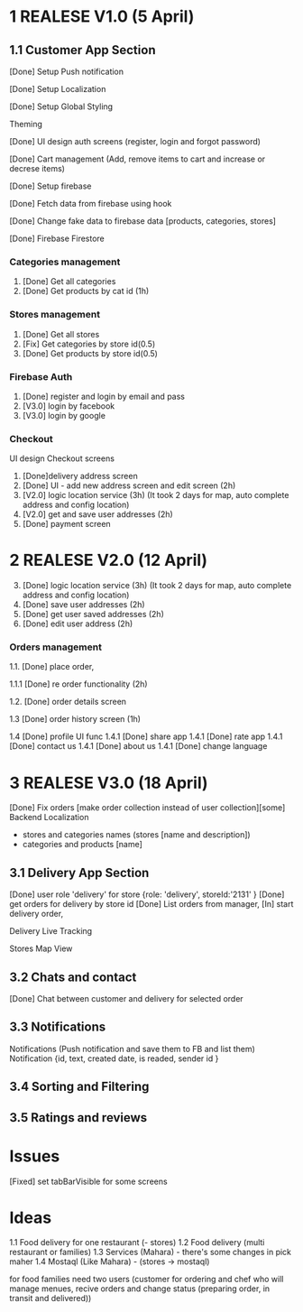 # 1 REALESE V1.0 (5 April)

## 1.1 Customer App Section

[Done] Setup Push notification

[Done] Setup Localization

[Done] Setup Global Styling

Theming

[Done] UI design auth screens (register, login and forgot password)

[Done] Cart management (Add, remove items to cart and increase or decrese items)

[Done] Setup firebase

[Done] Fetch data from firebase using hook

[Done] Change fake data to firebase data [products, categories, stores]

[Done] Firebase Firestore

### Categories management

1. [Done] Get all categories
2. [Done] Get products by cat id (1h)

### Stores management

1. [Done] Get all stores
2. [Fix] Get categories by store id(0.5)
3. [Done] Get products by store id(0.5)

### Firebase Auth

1. [Done] register and login by email and pass
2. [V3.0] login by facebook
3. [V3.0] login by google

### Checkout

UI design Checkout screens

1. [Done]delivery address screen
2. [Done] UI - add new address screen and edit screen (2h)
3. [V2.0] logic location service (3h) (It took 2 days for map, auto complete address and config location)
4. [V2.0] get and save user addresses (2h)
5. [Done] payment screen

# 2 REALESE V2.0 (12 April)

3. [Done] logic location service (3h) (It took 2 days for map, auto complete address and config location)
4. [Done] save user addresses (2h)
5. [Done] get user saved addresses (2h)
6. [Done] edit user address (2h)

### Orders management

1.1. [Done] place order,

1.1.1 [Done] re order functionality (2h)

1.2. [Done] order details screen

1.3 [Done] order history screen (1h)

1.4 [Done] profile UI func
1.4.1 [Done] share app
1.4.1 [Done] rate app
1.4.1 [Done] contact us
1.4.1 [Done] about us
1.4.1 [Done] change language

# 3 REALESE V3.0 (18 April)

[Done] Fix orders [make order collection instead of user collection][some] Backend Localization

- stores and categories names (stores [name and description])
- categories and products [name]

## 3.1 Delivery App Section

[Done] user role 'delivery' for store {role: 'delivery', storeId:'2131' }
[Done] get orders for delivery by store id
[Done] List orders from manager,
[In] start delivery order,

Delivery Live Tracking

Stores Map View

## 3.2 Chats and contact

[Done] Chat between customer and delivery for selected order

## 3.3 Notifications

Notifications (Push notification and save them to FB and list them)
Notification {id, text, created date, is readed, sender id }

## 3.4 Sorting and Filtering

## 3.5 Ratings and reviews

# Issues

[Fixed] set tabBarVisible for some screens

# Ideas

1.1 Food delivery for one restaurant (- stores)
1.2 Food delivery (multi restaurant or families)
1.3 Services (Mahara) - there's some changes in pick maher
1.4 Mostaql (Like Mahara) - (stores -> mostaql)

for food families need two users (customer for ordering and chef who will manage menues, recive orders and change status (preparing order, in transit and delivered))
